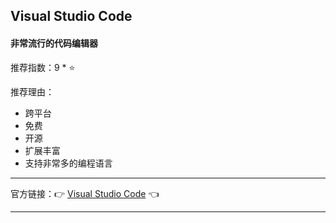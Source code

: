 ## Visual Studio Code

#### 非常流行的代码编辑器

推荐指数：9 * ⭐

推荐理由：

- 跨平台
- 免费
- 开源
- 扩展丰富
- 支持非常多的编程语言

---


官方链接：👉 [Visual Studio Code](
https://code.visualstudio.com/
) 👈


---


























